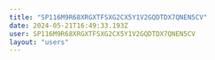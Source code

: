 ```yaml
---
title: "SP116M9R68XRGXTFSXG2CX5Y1V2GQDTDX7QNEN5CV"
date: 2024-05-21T16:49:33.193Z
user: SP116M9R68XRGXTFSXG2CX5Y1V2GQDTDX7QNEN5CV
layout: "users"
---
```

    